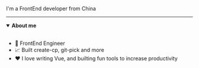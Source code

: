 I'm a FrontEnd developer from China

---

<details open>
 <summary> <b>About me</b> </summary>
<br>

- 💼 FrontEnd Engineer
- 📈 Built create-cp, git-pick and more
- ❤️ I love writing Vue, and builting fun tools to increase productivity

</details>
